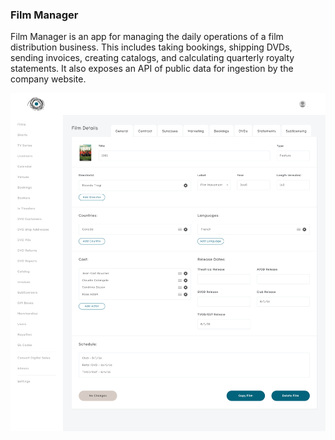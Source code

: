 ### Film Manager

Film Manager is an app for managing the daily operations of a film distribution business. This includes taking bookings, shipping DVDs, sending invoices, creating catalogs, and calculating quarterly royalty statements. It also exposes an API of public data for ingestion by the company website.

![full_app](./doc/full_app.png)
